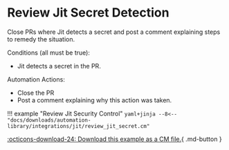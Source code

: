 # Review Jit Secret Detection
Close PRs where Jit detects a secret and post a comment explaining steps to remedy the situation.

Conditions (all must be true):

* Jit detects a secret in the PR.

Automation Actions:

* Close the PR
* Post a comment explaining why this action was taken.

!!! example "Review Jit Security Control"
    ```yaml+jinja
    --8<-- "docs/downloads/automation-library/integrations/jit/review_jit_secret.cm"
    ```
    <div class="result" markdown>
      <span>
      [:octicons-download-24: Download this example as a CM file.](/downloads/automation-library/integrations/jit/review_jit_secret.cm){ .md-button }
      </span>
    </div>



